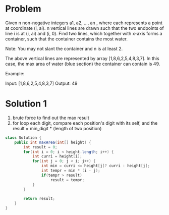 # Problem
Given n non-negative integers a1, a2, ..., an , where each represents a point at coordinate (i, ai). n vertical lines are drawn such that the two endpoints of line i is at (i, ai) and (i, 0). Find two lines, which together with x-axis forms a container, such that the container contains the most water.

Note: You may not slant the container and n is at least 2.

The above vertical lines are represented by array [1,8,6,2,5,4,8,3,7]. In this case, the max area of water (blue section) the container can contain is 49.

Example:

Input: [1,8,6,2,5,4,8,3,7]
Output: 49

# Solution 1
1. brute force to find out the max result
2. for loop each digit, compare each position's digit with its self, and the result = min_digit * (length of two position)

```java
class Solution {
    public int maxArea(int[] height) {
        int result = 0;
        for(int i = 0; i < height.length; i++) {
            int curri = height[i];
            for(int j = 0; j < i; j++) {
                int min = curri <= height[j]? curri : height[j];
                int tempr = min * (i - j);
                if(tempr > result)
                    result = tempr;
            }
        }
        
        return result;
    }
}
```
